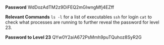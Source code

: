 **Password**
WdDozAdTM2z9DiFEQ2mGlwngMfj4EZff

**Relevant Commands**
`ls -l` for a list of executables
`ssh` for login
`cat` to check what processes are running to further reveal the password for level 23. 

**Password to Level 23**
QYw0Y2aiA672PsMmh9puTQuhoz8SyR2G